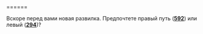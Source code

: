 ======

Вскоре перед вами новая развилка. Предпочтете правый путь ([**592**](#n_592)) или левый ([**294**](#n_294))?

